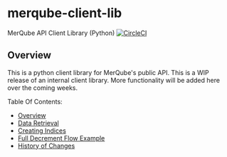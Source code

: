# merqube-client-lib
MerQube API Client Library (Python)
[![CircleCI](https://dl.circleci.com/status-badge/img/gh/merqube/merqube-client-lib/tree/main.svg?style=svg)](https://dl.circleci.com/status-badge/redirect/gh/merqube/merqube-client-lib/tree/main)

## Overview

This is a python client library for MerQube's public API.
This is a WIP release of an internal client library. More functionality will be added here over the coming weeks.

Table Of Contents:
- [Overview](docs/Overview.md)
- [Data Retrieval](docs/DataRetrieval.md)
- [Creating Indices](docs/CreatingIndices.md)
- [Full Decrement Flow Example](docs/DecrementDemo.md)
- [History of Changes](Changelog.md)
